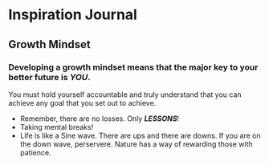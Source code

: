 # Inspiration Journal

## Growth Mindset

### Developing a growth mindset means that the major key to your better future is ***YOU***.

You must hold yourself accountable and truly understand that you can achieve any goal that you set out to achieve.  

- Remember, there are no losses. Only ***LESSONS***!
- Taking mental breaks!
- Life is like a Sine wave. There are ups and there are downs. If you are on the down wave, perservere. Nature has a way of rewarding those with patience. 


